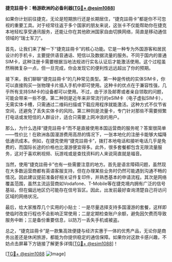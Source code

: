 **捷克註冊卡：畅游欧洲的必备利器[[TG💪+ @esim1088](https://t.me/s/esim1088)]**

如果你计划前往捷克，无论是短期旅行还是长期居住，“捷克註冊卡”都是你不可忽视的重要工具。对于经常往返于多个国家的朋友来说，这张卡不仅能帮助你在捷克本地轻松享受通讯服务，还能让你在其他欧洲国家自由切换网络，简直是移动通信领域的“瑞士军刀”。

首先，让我们来了解一下“捷克註冊卡”的核心功能。它是一种专为外国游客和居民设计的手机卡，主要提供语音通话、短信以及数据流量的服务。不同于国内的普通SIM卡，这种注册卡需要根据当地法规进行实名认证后才能激活使用。这个过程虽然稍微复杂一点，但一旦完成，你会发现它的便利性远远超出了你的预期。

接下来，我们聊聊“捷克註冊卡”的几种常见类型。第一种是传统的实体SIM卡，你可以直接购买一张物理卡片插入手机中即可使用。这种卡的优点在于兼容性强，几乎所有支持SIM卡的设备都可以使用。不过，由于涉及邮寄或者亲自领取的问题，可能会带来一些不便。第二种则是近年来非常流行的eSIM卡（电子虚拟SIM卡），无需实体卡槽，只需通过二维码扫描或下载应用程序就能激活。这种方式不仅节省空间，还避免了丢失实体卡的风险。第三种则是流量卡，专门针对那些不需要频繁打电话或发短信的人群设计，适合只需要上网冲浪的用户。

那么，为什么选择“捷克註冊卡”而不是直接使用本国运营商的服务呢？答案很简单——性价比！在欧洲各国漫游费用高昂的情况下，一张本地化的注册卡能够大幅降低通讯成本。例如，在捷克使用“捷克註冊卡”，拨打本地电话和接听电话几乎是免费的，而国际长途的价格也比漫游便宜得多。此外，很多套餐都包含无限流量服务，这对于喜欢刷视频、玩游戏或是查找资料的人来说简直就是福音。

当然，使用“捷克註冊卡”也有一些需要注意的地方。首先是语言障碍问题，虽然现在大多数运营商都有英语客服支持，但在办理某些业务时仍然可能遇到沟通不畅的情况。因此建议提前准备好相关证件复印件，并熟悉基本的申请流程。其次是网络覆盖范围，虽然主流运营商如Vodafone、T-Mobile等在捷克境内拥有广泛的信号基站，但在偏远地区仍可能存在信号盲区。因此，出发前最好查询清楚自己将访问区域的网络状况。

最后，给大家推荐几个实用的小贴士：一是尽量选择支持多国漫游的套餐，这样即使临时改变行程也不会影响正常使用；二是定期检查账户余额，避免因欠费而导致服务中断；三是备份重要信息，以防万一丢失手机或被盗。

总之，“捷克註冊卡”是一款集高效便捷与经济实惠于一体的优秀产品，无论你是商务出差还是休闲旅游，都能为你提供稳定的通信保障。如果你对这款卡感兴趣，不妨点击屏幕下方链接了解更多详情[[TG💪+ @esim1088](https://t.me/s/esim1088)]！

[[TG💪+ @esim1088](https://t.me/s/esim1088) ![Image](https://i.postimg.cc/4NQfJmqS/Snipaste-2025-05-13-00-14-12.png)]